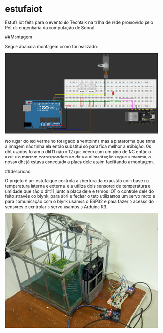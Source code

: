 # estufaiot
Estufa iot feita para o evento do Techtalk na trilha de rede promovido pelo Pet da engenharia da computação de Sobral

##Montagem

Segue abaixo a montagem como foi realizado.

![Monatagem](images/estufaiot2.PNG)

No lugar do led vermelho foi ligado a ventoinha mas a plataforma que tinha a imagem não tinha ela então substitui só para fica melhor a exibição.
Os dht usados foram o dht11 não o 12 que veem com um pino de NC então o azul e o marrom correspondem ao data e alimentação segue a mesma, o nosso dht já estava conectado a placa dele assim facilitando a montagem.

##descricao 

O projeto é um estufa que controla a abertura da exaustão com base na temperatura interna e externa, ela utiliza dois sensores de temperatura e umidade que são o dht11 junto a placa dele e temos IOT o controle dele do feito através do blynk, para abri e fechar o teto utilizamos um servo moto e para comunicação com o blynk usamos o ESP32 e para fazer o acesso do sensores e controlar o servo usamos o  Arduino R3.

![Projeto](images/montagem1.png)

